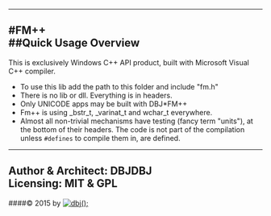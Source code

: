 -----------------
#FM++  
##Quick Usage Overview  
-----------------

This is exclusively Windows C++ API product, built with Microsoft Visual C++ compiler.  

- To use this lib add the path to this folder and include "fm.h" 
- There is no lib or dll. Everything is in headers. 
- Only UNICODE apps may be built with DBJ*FM++ 
- Fm++ is using _bstr_t, _varinat_t and wchar_t everywhere. 
- Almost all non-trivial mechanisms have testing (fancy term "units"), at the bottom of their headers. The code is not part of the compilation unless <code>#defines</code> to compile them in, are defined. 

-------------------
Author &amp; Architect: DBJDBJ   
Licensing: MIT &amp; GPL
-------------------
####&copy; 2015 by [![dbj();](http://dbj.dbjdbj.org/wp-content/uploads/2014/06/dbj100x100.png)](http://www.dbj.org "dbj") 
